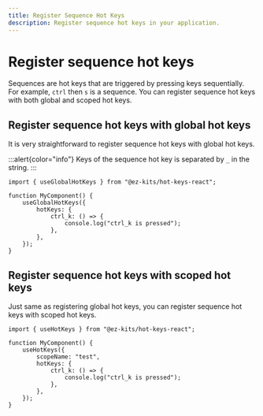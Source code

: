 ```yaml
---
title: Register Sequence Hot Keys
description: Register sequence hot keys in your application.
---
```


# Register sequence hot keys

Sequences are hot keys that are triggered by pressing keys sequentially. For example, `ctrl` then `s` is a sequence. You can register sequence hot keys with both global and scoped hot keys.

## Register sequence hot keys with global hot keys

It is very straightforward to register sequence hot keys with global hot keys.

:::alert{color="info"}
Keys of the sequence hot key is separated by `_` in the string.
:::

```tsx
import { useGlobalHotKeys } from "@ez-kits/hot-keys-react";

function MyComponent() {
	useGlobalHotKeys({
		hotKeys: {
			ctrl_k: () => {
				console.log("ctrl_k is pressed");
			},
		},
	});
}
```

## Register sequence hot keys with scoped hot keys

Just same as registering global hot keys, you can register sequence hot keys with scoped hot keys.

```tsx
import { useHotKeys } from "@ez-kits/hot-keys-react";

function MyComponent() {
	useHotKeys({
		scopeName: "test",
		hotKeys: {
			ctrl_k: () => {
				console.log("ctrl_k is pressed");
			},
		},
	});
}
```
